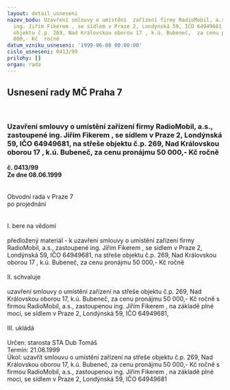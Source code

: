 ```yaml
---
layout: detail_usneseni
nazev_bodu: Uzavření smlouvy o umístění  zařízení firmy RadioMobil, a.s., zastoupené
  ing. Jiřím Fikerem , se sídlem v Praze 2, Londýnská 59, IČO 64949681, na střeše
  objektu č.p. 269, Nad Královskou oborou 17 , k.ú. Bubeneč,  za cenu pronájmu 50
  000,- Kč  ročně
datum_vzniku_usneseni: '1999-06-08 00:00:00'
cislo_usneseni: 0413/99
prilohy: []
organ: rada
---
```

<div id="ucUsn_pList" class="usn">
	<span><h2>Usnesení rady MČ Praha 7 </h2>
<br></span><div class="standBody">
<span><h3>Uzavření smlouvy o umístění  zařízení firmy RadioMobil, a.s., zastoupené ing. Jiřím Fikerem , se sídlem v Praze 2, Londýnská 59, IČO 64949681, na střeše objektu č.p. 269, Nad Královskou oborou 17 , k.ú. Bubeneč,  za cenu pronájmu 50 000,- Kč  ročně</h3></span><div class="center">
		<strong>č. 0413/99</strong><br>
	</div>
<div class="center">
		<strong>Ze dne 08.06.1999</strong><br><br>
	</div>
<br>Obvodní rada v Praze 7<br>po projednání<br><br><br>I.	bere na vědomí<br><br> předložený materiál  - k uzavření smlouvy o umístění  zařízení firmy RadioMobil, a.s., zastoupené ing. Jiřím Fikerem , se sídlem v Praze 2, Londýnská 59, IČO 64949681, na střeše objektu č.p. 269, Nad Královskou oborou  17 , k.ú. Bubeneč,  za cenu pronájmu 50 000,- Kč  ročně<br><br>II.	schvaluje <br><br>uzavření smlouvy o umístění  zařízení na střeše objektu č.p. 269, Nad Královskou oborou 17, k.ú. Bubeneč, za cenu pronájmu 50 000,- Kč  ročně s firmou RadioMobil, a.s., zastoupenou ing. Jiřím Fikerem , na základě plné moci,  se sídlem v Praze 2, Londýnská 59, IČO 64949681,<br><br>III.	ukládá <br><br> Určen:	starosta	STA Dub Tomáš<br>Termín: 21.06.1999<br>Úkol:	uzavřít smlouvu o umístění  zařízení na střeše objektu č.p. 269, Nad Královskou oborou  17, k.ú. Bubeneč, za cenu pronájmu 50 000,- Kč  ročně s firmou RadioMobil, a.s., zastoupenou ing. Jiřím Fikerem , na základě plné moci,  se sídlem v Praze 2, Londýnská 59, IČO 64949681<br>
</div>
</div>